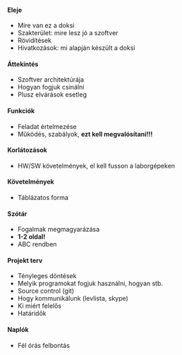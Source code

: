#### Eleje
 * Mire van ez a doksi
 * Szakterület: mire lesz jó a szoftver
 * Rövidítések
 * Hivatkozások: mi alapján készült a doksi

#### Áttekintés
 * Szoftver architektúrája
 * Hogyan fogjuk csinálni
 * Plusz elvárások esetleg

#### Funkciók
 * Feladat értelmezése
 * Működés, szabályok, **ezt kell megvalósítani!!!**

#### Korlátozások
 * HW/SW követelmények, el kell fusson a laborgépeken

#### Követelmények
 * Táblázatos forma

#### Szótár
 * Fogalmak megmagyarázása
 * **1-2 oldal!**
 * ABC rendben

#### Projekt terv
 * Tényleges döntések
 * Melyik programokat fogjuk használni, hogyan stb.
 * Source control (git)
 * Hogy kommunikálunk (levlista, skype)
 * Ki miért felelős
 * Határidők

#### Naplók
 * Fél órás felbontás

